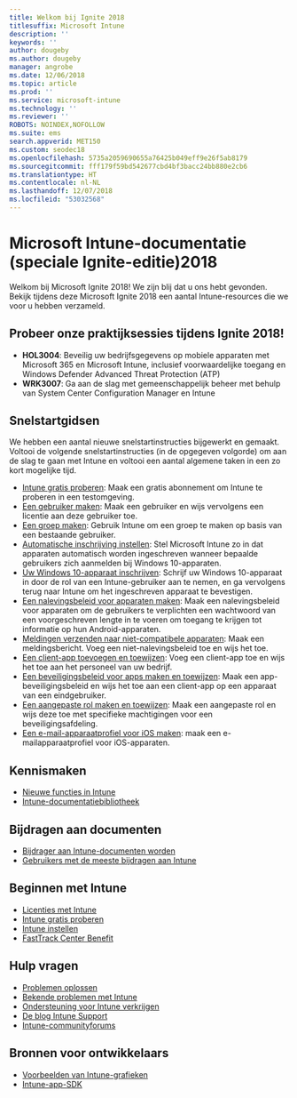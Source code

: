 ```yaml
---
title: Welkom bij Ignite 2018
titlesuffix: Microsoft Intune
description: ''
keywords: ''
author: dougeby
ms.author: dougeby
manager: angrobe
ms.date: 12/06/2018
ms.topic: article
ms.prod: ''
ms.service: microsoft-intune
ms.technology: ''
ms.reviewer: ''
ROBOTS: NOINDEX,NOFOLLOW
ms.suite: ems
search.appverid: MET150
ms.custom: seodec18
ms.openlocfilehash: 5735a2059690655a76425b049eff9e26f5ab8179
ms.sourcegitcommit: fff179f59bd542677cbd4bf3bacc24bb880e2cb6
ms.translationtype: HT
ms.contentlocale: nl-NL
ms.lasthandoff: 12/07/2018
ms.locfileid: "53032568"
---
```

# <a name="microsoft-intune-documentation-40ignite-2018-special-edition41"></a>Microsoft Intune-documentatie &#40;speciale Ignite-editie&#41;2018
Welkom bij Microsoft Ignite 2018! We zijn blij dat u ons hebt gevonden. Bekijk tijdens deze Microsoft Ignite 2018 een aantal Intune-resources die we voor u hebben verzameld.

## <a name="try-our-hands-on-labs-at-ignite-2018"></a>Probeer onze praktijksessies tijdens Ignite 2018!
- **HOL3004**: Beveilig uw bedrijfsgegevens op mobiele apparaten met Microsoft 365 en Microsoft Intune, inclusief voorwaardelijke toegang en Windows Defender Advanced Threat Protection (ATP)
- **WRK3007**: Ga aan de slag met gemeenschappelijk beheer met behulp van System Center Configuration Manager en Intune

## <a name="quickstarts"></a>Snelstartgidsen
We hebben een aantal nieuwe snelstartinstructies bijgewerkt en gemaakt. Voltooi de volgende snelstartinstructies (in de opgegeven volgorde) om aan de slag te gaan met Intune en voltooi een aantal algemene taken in een zo kort mogelijke tijd.

- [Intune gratis proberen](free-trial-sign-up.md): Maak een gratis abonnement om Intune te proberen in een testomgeving.    
- [Een gebruiker maken](quickstart-create-user.md): Maak een gebruiker en wijs vervolgens een licentie aan deze gebruiker toe.
- [Een groep maken](quickstart-create-group.md): Gebruik Intune om een groep te maken op basis van een bestaande gebruiker.
- [Automatische inschrijving instellen](quickstart-setup-auto-enrollment.md): Stel Microsoft Intune zo in dat apparaten automatisch worden ingeschreven wanneer bepaalde gebruikers zich aanmelden bij Windows 10-apparaten.
- [Uw Windows 10-apparaat inschrijven](quickstart-enroll-windows-device.md): Schrijf uw Windows 10-apparaat in door de rol van een Intune-gebruiker aan te nemen, en ga vervolgens terug naar Intune om het ingeschreven apparaat te bevestigen.
- [Een nalevingsbeleid voor apparaten maken](quickstart-set-password-length-android.md): Maak een nalevingsbeleid voor apparaten om de gebruikers te verplichten een wachtwoord van een voorgeschreven lengte in te voeren om toegang te krijgen tot informatie op hun Android-apparaten.
- [Meldingen verzenden naar niet-compatibele apparaten](quickstart-send-notification.md): Maak een meldingsbericht. Voeg een niet-nalevingsbeleid toe en wijs het toe.
- [Een client-app toevoegen en toewijzen](quickstart-add-assign-app.md): Voeg een client-app toe en wijs het toe aan het personeel van uw bedrijf.
- [Een beveiligingsbeleid voor apps maken en toewijzen](quickstart-create-assign-app-policy.md): Maak een app-beveiligingsbeleid en wijs het toe aan een client-app op een apparaat van een eindgebruiker. 
- [Een aangepaste rol maken en toewijzen](quickstart-create-custom-role.md): Maak een aangepaste rol en wijs deze toe met specifieke machtigingen voor een beveiligingsafdeling. 
- [Een e-mail-apparaatprofiel voor iOS maken](quickstart-email-profile.md): maak een e-mailapparaatprofiel voor iOS-apparaten.

## <a name="learn"></a>Kennismaken
- [Nieuwe functies in Intune](whats-new.md)
- [Intune-documentatiebibliotheek](https://docs.microsoft.com/intune/)

## <a name="contribute-to-docs"></a>Bijdragen aan documenten
- [Bijdrager aan Intune-documenten worden](https://github.com/MicrosoftDocs/IntuneDocs/blob/master/README.md)  
- [Gebruikers met de meeste bijdragen aan Intune](https://github.com/MicrosoftDocs/IntuneDocs/graphs/contributors?from=2018-10-01&to=2019-12-31&type=c)  

## <a name="start-using-intune"></a>Beginnen met Intune
- [Licenties met Intune](licenses.md)
- [Intune gratis proberen](free-trial-sign-up.md)
- [Intune instellen](setup-steps.md)
- [FastTrack Center Benefit](https://docs.microsoft.com/enterprise-mobility-security/Solutions/enterprise-mobility-fasttrack-program)

## <a name="get-help"></a>Hulp vragen
- [Problemen oplossen](help-desk-operators.md)
- [Bekende problemen met Intune](known-issues.md)
- [Ondersteuning voor Intune verkrijgen](get-support.md)
- [De blog Intune Support](https://blogs.technet.microsoft.com/intunesupport/)
- [Intune-communityforums](https://techcommunity.microsoft.com/t5/Enterprise-Mobility-Security/ct-p/EMS)

## <a name="developer-resources"></a>Bronnen voor ontwikkelaars
- [Voorbeelden van Intune-grafieken](https://github.com/microsoftgraph/powershell-intune-samples)
- [Intune-app-SDK](app-sdk-get-started.md)
